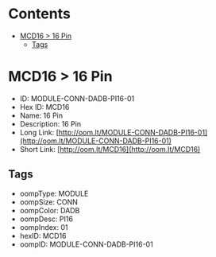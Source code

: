 



Contents
========

* [MCD16 > 16 Pin](#mcd16--16-pin)
	* [Tags](#tags)

# MCD16 > 16 Pin

- ID: MODULE-CONN-DADB-PI16-01
- Hex ID: MCD16
- Name: 16 Pin
- Description: 16 Pin
- Long Link: [http://oom.lt/MODULE-CONN-DADB-PI16-01](http://oom.lt/MODULE-CONN-DADB-PI16-01)
- Short Link: [http://oom.lt/MCD16](http://oom.lt/MCD16)

## Tags

- oompType: MODULE
- oompSize: CONN
- oompColor: DADB
- oompDesc: PI16
- oompIndex: 01
- hexID: MCD16
- oompID: MODULE-CONN-DADB-PI16-01
